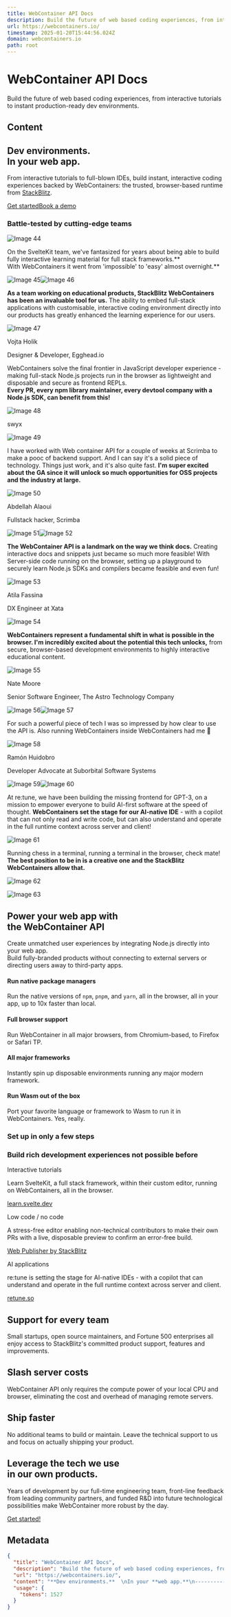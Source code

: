 ```yaml
---
title: WebContainer API Docs
description: Build the future of web based coding experiences, from interactive tutorials to instant production-ready dev environments.
url: https://webcontainers.io/
timestamp: 2025-01-20T15:44:56.024Z
domain: webcontainers.io
path: root
---
```


# WebContainer API Docs


Build the future of web based coding experiences, from interactive tutorials to instant production-ready dev environments.


## Content

**Dev environments.**  
In your **web app.**
--------------------------------------------

From interactive tutorials to full-blown IDEs, build instant, interactive coding experiences backed by WebContainers: the trusted, browser-based runtime from [StackBlitz](https://stackblitz.com/).

[Get started](https://webcontainers.io/guides/introduction)[Book a demo](https://forms.default.com/360757)

### Battle-tested by cutting-edge teams

![Image 44](https://webcontainers.io/img/theme/sveltekit-light.svg)

On the SvelteKit team, we've fantasized for years about being able to build fully interactive learning material for full stack frameworks.**  
With WebContainers it went from 'impossible' to 'easy' almost overnight.**

![Image 45](https://webcontainers.io/img/logos/egghead-light.svg)![Image 46](https://webcontainers.io/img/logos/egghead-dark.svg)

**As a team working on educational products, StackBlitz WebContainers has been an invaluable tool for us.** The ability to embed full-stack applications with customisable, interactive coding environment directly into our products has greatly enhanced the learning experience for our users.

![Image 47](https://webcontainers.io/img/testimonials/vojta_holik.png)

Vojta Holik

Designer & Developer, Egghead.io

WebContainers solve the final frontier in JavaScript developer experience - making full-stack Node.js projects run in the browser as lightweight and disposable and secure as frontend REPLs.  
**Every PR, every npm library maintainer, every devtool company with a Node.js SDK, can benefit from this!**

![Image 48](https://webcontainers.io/img/testimonials/swyx_shawn_wang.jpg)

swyx

![Image 49](https://webcontainers.io/img/testimonials/scrimba.svg)

I have worked with Web container API for a couple of weeks at Scrimba to make a pooc of backend support. And I can say it's a solid piece of technology. Things just work, and it's also quite fast. **I'm super excited about the GA since it will unlock so much opportunities for OSS projects and the industry at large.**

![Image 50](https://webcontainers.io/img/testimonials/abdellah_alaoui.png)

Abdellah Alaoui

Fullstack hacker, Scrimba

![Image 51](https://webcontainers.io/img/testimonials/xata.png)![Image 52](https://webcontainers.io/img/testimonials/xata.png)

**The WebContainer API is a landmark on the way we think docs.** Creating interactive docs and snippets just became so much more feasible! With Server-side code running on the browser, setting up a playground to securely learn Node.js SDKs and compilers became feasible and even fun!

![Image 53](https://webcontainers.io/img/testimonials/atila_fassina.png)

Atila Fassina

DX Engineer at Xata

![Image 54](https://webcontainers.io/img/testimonials/astro-full-light.svg)

**WebContainers represent a fundamental shift in what is possible in the browser. I'm incredibly excited about the potential this tech unlocks,** from secure, browser-based development environments to highly interactive educational content.

![Image 55](https://webcontainers.io/img/testimonials/nate_moore.jpg)

Nate Moore

Senior Software Engineer, The Astro Technology Company

![Image 56](https://webcontainers.io/img/testimonials/suborbital.svg)![Image 57](https://webcontainers.io/img/testimonials/suborbital.svg)

For such a powerful piece of tech I was so impressed by how clear to use the API is. Also running WebContainers inside WebContainers had me 🤯

![Image 58](https://webcontainers.io/img/testimonials/ramon_huidobro.png)

Ramón Huidobro

Developer Advocate at Suborbital Software Systems

![Image 59](https://webcontainers.io/img/testimonials/retune.png)![Image 60](https://webcontainers.io/img/testimonials/retune.png)

At re:tune, we have been building the missing frontend for GPT-3, on a mission to empower everyone to build AI-first software at the speed of thought. **WebContainers set the stage for our AI-native IDE** - with a copilot that can not only read and write code, but can also understand and operate in the full runtime context across server and client!

![Image 61](https://webcontainers.io/img/testimonials/retune-dj.jpg)

Running chess in a terminal, running a terminal in the browser, check mate!  
**The best position to be in is a creative one and the StackBlitz WebContainers allow that.**

![Image 62](https://webcontainers.io/img/testimonials/manus_nijhoff.png)

![Image 63](https://webcontainers.io/img/features/elements-01-nodeLIGHT-02-DARK.png)

Power your web app with  
the **WebContainer API**
--------------------------------------------------

Create unmatched user experiences by integrating Node.js directly into your web app.  
Build fully-branded products without connecting to external servers or directing users away to third-party apps.

#### Run native package managers

Run the native versions of `npm`, `pnpm`, and `yarn`, all in the browser, all in your app, up to 10x faster than local.

#### Full browser support

Run WebContainer in all major browsers, from Chromium-based, to Firefox or Safari TP.

#### All major frameworks

Instantly spin up disposable environments running any major modern framework.

#### Run Wasm out of the box

Port your favorite language or framework to Wasm to run it in WebContainers. Yes, really.

### Set up in only a few steps

### Build rich development experiences not possible before

Interactive tutorials

Learn SvelteKit, a full stack framework, within their custom editor, running on WebContainers, all in the browser.

[learn.svelte.dev](https://learn.svelte.dev/tutorial/introducing-sveltekit)

Low code / no code

A stress-free editor enabling non-technical contributors to make their own PRs with a live, disposable preview to confirm an error-free build.

[Web Publisher by StackBlitz](https://developer.stackblitz.com/codeflow/integrating-web-publisher#what-is-web-publisher)

AI applications

re:tune is setting the stage for AI-native IDEs - with a copilot that can understand and operate in the full runtime context across server and client.

[retune.so](https://retune.so/)

Support for every team
----------------------

Small startups, open source maintainers, and Fortune 500 enterprises all enjoy access to StackBlitz's committed product support, features and improvements.

Slash server costs
------------------

WebContainer API only requires the compute power of your local CPU and browser, eliminating the cost and overhead of managing remote servers.

Ship faster
-----------

No additional teams to build or maintain. Leave the technical support to us and focus on actually shipping your product.

Leverage the tech **we use  
in our own products.**
---------------------------------------------------

Years of development by our full-time engineering team, front-line feedback from leading community partners, and funded R&D into future technological possibilities make WebContainer more robust by the day.

[Get started!](https://webcontainers.io/guides/quickstart)

## Metadata

```json
{
  "title": "WebContainer API Docs",
  "description": "Build the future of web based coding experiences, from interactive tutorials to instant production-ready dev environments.",
  "url": "https://webcontainers.io/",
  "content": "**Dev environments.**  \nIn your **web app.**\n--------------------------------------------\n\nFrom interactive tutorials to full-blown IDEs, build instant, interactive coding experiences backed by WebContainers: the trusted, browser-based runtime from [StackBlitz](https://stackblitz.com/).\n\n[Get started](https://webcontainers.io/guides/introduction)[Book a demo](https://forms.default.com/360757)\n\n### Battle-tested by cutting-edge teams\n\n![Image 44](https://webcontainers.io/img/theme/sveltekit-light.svg)\n\nOn the SvelteKit team, we've fantasized for years about being able to build fully interactive learning material for full stack frameworks.**  \nWith WebContainers it went from 'impossible' to 'easy' almost overnight.**\n\n![Image 45](https://webcontainers.io/img/logos/egghead-light.svg)![Image 46](https://webcontainers.io/img/logos/egghead-dark.svg)\n\n**As a team working on educational products, StackBlitz WebContainers has been an invaluable tool for us.** The ability to embed full-stack applications with customisable, interactive coding environment directly into our products has greatly enhanced the learning experience for our users.\n\n![Image 47](https://webcontainers.io/img/testimonials/vojta_holik.png)\n\nVojta Holik\n\nDesigner & Developer, Egghead.io\n\nWebContainers solve the final frontier in JavaScript developer experience - making full-stack Node.js projects run in the browser as lightweight and disposable and secure as frontend REPLs.  \n**Every PR, every npm library maintainer, every devtool company with a Node.js SDK, can benefit from this!**\n\n![Image 48](https://webcontainers.io/img/testimonials/swyx_shawn_wang.jpg)\n\nswyx\n\n![Image 49](https://webcontainers.io/img/testimonials/scrimba.svg)\n\nI have worked with Web container API for a couple of weeks at Scrimba to make a pooc of backend support. And I can say it's a solid piece of technology. Things just work, and it's also quite fast. **I'm super excited about the GA since it will unlock so much opportunities for OSS projects and the industry at large.**\n\n![Image 50](https://webcontainers.io/img/testimonials/abdellah_alaoui.png)\n\nAbdellah Alaoui\n\nFullstack hacker, Scrimba\n\n![Image 51](https://webcontainers.io/img/testimonials/xata.png)![Image 52](https://webcontainers.io/img/testimonials/xata.png)\n\n**The WebContainer API is a landmark on the way we think docs.** Creating interactive docs and snippets just became so much more feasible! With Server-side code running on the browser, setting up a playground to securely learn Node.js SDKs and compilers became feasible and even fun!\n\n![Image 53](https://webcontainers.io/img/testimonials/atila_fassina.png)\n\nAtila Fassina\n\nDX Engineer at Xata\n\n![Image 54](https://webcontainers.io/img/testimonials/astro-full-light.svg)\n\n**WebContainers represent a fundamental shift in what is possible in the browser. I'm incredibly excited about the potential this tech unlocks,** from secure, browser-based development environments to highly interactive educational content.\n\n![Image 55](https://webcontainers.io/img/testimonials/nate_moore.jpg)\n\nNate Moore\n\nSenior Software Engineer, The Astro Technology Company\n\n![Image 56](https://webcontainers.io/img/testimonials/suborbital.svg)![Image 57](https://webcontainers.io/img/testimonials/suborbital.svg)\n\nFor such a powerful piece of tech I was so impressed by how clear to use the API is. Also running WebContainers inside WebContainers had me 🤯\n\n![Image 58](https://webcontainers.io/img/testimonials/ramon_huidobro.png)\n\nRamón Huidobro\n\nDeveloper Advocate at Suborbital Software Systems\n\n![Image 59](https://webcontainers.io/img/testimonials/retune.png)![Image 60](https://webcontainers.io/img/testimonials/retune.png)\n\nAt re:tune, we have been building the missing frontend for GPT-3, on a mission to empower everyone to build AI-first software at the speed of thought. **WebContainers set the stage for our AI-native IDE** - with a copilot that can not only read and write code, but can also understand and operate in the full runtime context across server and client!\n\n![Image 61](https://webcontainers.io/img/testimonials/retune-dj.jpg)\n\nRunning chess in a terminal, running a terminal in the browser, check mate!  \n**The best position to be in is a creative one and the StackBlitz WebContainers allow that.**\n\n![Image 62](https://webcontainers.io/img/testimonials/manus_nijhoff.png)\n\n![Image 63](https://webcontainers.io/img/features/elements-01-nodeLIGHT-02-DARK.png)\n\nPower your web app with  \nthe **WebContainer API**\n--------------------------------------------------\n\nCreate unmatched user experiences by integrating Node.js directly into your web app.  \nBuild fully-branded products without connecting to external servers or directing users away to third-party apps.\n\n#### Run native package managers\n\nRun the native versions of `npm`, `pnpm`, and `yarn`, all in the browser, all in your app, up to 10x faster than local.\n\n#### Full browser support\n\nRun WebContainer in all major browsers, from Chromium-based, to Firefox or Safari TP.\n\n#### All major frameworks\n\nInstantly spin up disposable environments running any major modern framework.\n\n#### Run Wasm out of the box\n\nPort your favorite language or framework to Wasm to run it in WebContainers. Yes, really.\n\n### Set up in only a few steps\n\n### Build rich development experiences not possible before\n\nInteractive tutorials\n\nLearn SvelteKit, a full stack framework, within their custom editor, running on WebContainers, all in the browser.\n\n[learn.svelte.dev](https://learn.svelte.dev/tutorial/introducing-sveltekit)\n\nLow code / no code\n\nA stress-free editor enabling non-technical contributors to make their own PRs with a live, disposable preview to confirm an error-free build.\n\n[Web Publisher by StackBlitz](https://developer.stackblitz.com/codeflow/integrating-web-publisher#what-is-web-publisher)\n\nAI applications\n\nre:tune is setting the stage for AI-native IDEs - with a copilot that can understand and operate in the full runtime context across server and client.\n\n[retune.so](https://retune.so/)\n\nSupport for every team\n----------------------\n\nSmall startups, open source maintainers, and Fortune 500 enterprises all enjoy access to StackBlitz's committed product support, features and improvements.\n\nSlash server costs\n------------------\n\nWebContainer API only requires the compute power of your local CPU and browser, eliminating the cost and overhead of managing remote servers.\n\nShip faster\n-----------\n\nNo additional teams to build or maintain. Leave the technical support to us and focus on actually shipping your product.\n\nLeverage the tech **we use  \nin our own products.**\n---------------------------------------------------\n\nYears of development by our full-time engineering team, front-line feedback from leading community partners, and funded R&D into future technological possibilities make WebContainer more robust by the day.\n\n[Get started!](https://webcontainers.io/guides/quickstart)",
  "usage": {
    "tokens": 1527
  }
}
```
